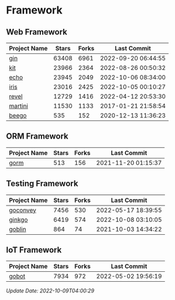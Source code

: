 # Framework

## Web Framework
| Project Name | Stars | Forks | Last Commit |
| ------------ | ----- | ----- | ----------- |
| [gin](https://github.com/gin-gonic/gin) | 63408 | 6961 | 2022-09-20 06:44:55 |
| [kit](https://github.com/go-kit/kit) | 23966 | 2364 | 2022-08-26 00:50:32 |
| [echo](https://github.com/labstack/echo) | 23945 | 2049 | 2022-10-06 08:34:00 |
| [iris](https://github.com/kataras/iris) | 23016 | 2425 | 2022-10-05 00:10:27 |
| [revel](https://github.com/revel/revel) | 12729 | 1416 | 2022-04-12 20:53:30 |
| [martini](https://github.com/go-martini/martini) | 11530 | 1133 | 2017-01-21 21:58:54 |
| [beego](https://github.com/astaxie/beego) | 535 | 152 | 2020-12-13 11:36:23 |

## ORM Framework
| Project Name | Stars | Forks | Last Commit |
| ------------ | ----- | ----- | ----------- |
| [gorm](https://github.com/jinzhu/gorm) | 513 | 156 | 2021-11-20 01:15:37 |

## Testing Framework
| Project Name | Stars | Forks | Last Commit |
| ------------ | ----- | ----- | ----------- |
| [goconvey](https://github.com/smartystreets/goconvey) | 7456 | 530 | 2022-05-17 18:39:55 |
| [ginkgo](https://github.com/onsi/ginkgo) | 6419 | 574 | 2022-10-08 03:10:05 |
| [goblin](https://github.com/franela/goblin) | 864 | 74 | 2021-10-03 14:34:22 |

## IoT Framework
| Project Name | Stars | Forks | Last Commit |
| ------------ | ----- | ----- | ----------- |
| [gobot](https://github.com/hybridgroup/gobot) | 7934 | 972 | 2022-05-02 19:56:19 |

*Update Date: 2022-10-09T04:00:29*